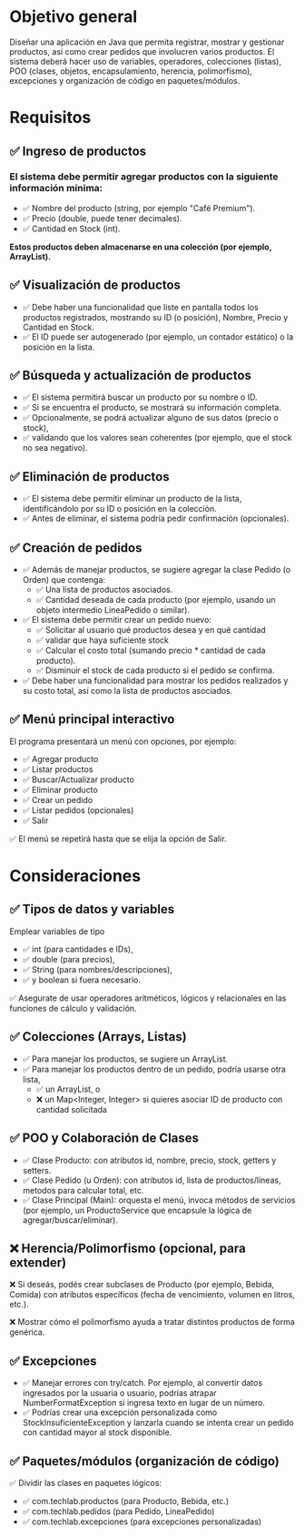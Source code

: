 # Objetivo general

Diseñar una aplicación en Java que permita registrar, mostrar y gestionar productos, así como crear pedidos que involucren varios productos. El sistema deberá hacer uso de variables, operadores, colecciones (listas), POO (clases, objetos, encapsulamiento, herencia, polimorfismo), excepciones y organización de código en paquetes/módulos.

# Requisitos

## ✅ Ingreso de productos

### El sistema debe permitir agregar productos con la siguiente información mínima:

- ✅ Nombre del producto (string, por ejemplo "Café Premium").
- ✅ Precio (double, puede tener decimales).
- ✅ Cantidad en Stock (int).

**Estos productos deben almacenarse en una colección (por ejemplo, ArrayList<Producto>).**

## ✅ Visualización de productos

- ✅ Debe haber una funcionalidad que liste en pantalla todos los productos registrados, mostrando su ID (o posición), Nombre, Precio y Cantidad en Stock.
- ✅ El ID puede ser autogenerado (por ejemplo, un contador estático) o la posición en la lista.

## ✅ Búsqueda y actualización de productos

- ✅ El sistema permitirá buscar un producto por su nombre o ID.
- ✅ Si se encuentra el producto, se mostrará su información completa.
- ✅ Opcionalmente, se podrá actualizar alguno de sus datos (precio o stock), 
- ✅ validando que los valores sean coherentes (por ejemplo, que el stock no sea negativo).

## ✅ Eliminación de productos

- ✅ El sistema debe permitir eliminar un producto de la lista, identificándolo por su ID o posición en la colección.
- ✅ Antes de eliminar, el sistema podría pedir confirmación (opcionales).

## ✅ Creación de pedidos

- ✅ Además de manejar productos, se sugiere agregar la clase Pedido (o Orden) que contenga:
  - ✅ Una lista de productos asociados.
  - ✅ Cantidad deseada de cada producto (por ejemplo, usando un objeto intermedio LineaPedido o similar).
- ✅ El sistema debe permitir crear un pedido nuevo:
  - ✅ Solicitar al usuario qué productos desea y en qué cantidad 
  - ✅ validar que haya suficiente stock
  - ✅ Calcular el costo total (sumando precio \* cantidad de cada producto).
  - ✅ Disminuir el stock de cada producto si el pedido se confirma.
- ✅ Debe haber una funcionalidad para mostrar los pedidos realizados y su costo total, así como la lista de productos asociados.

## ✅ Menú principal interactivo

El programa presentará un menú con opciones, por ejemplo:

- ✅ Agregar producto
- ✅ Listar productos
- ✅ Buscar/Actualizar producto
- ✅ Eliminar producto
- ✅ Crear un pedido
- ✅ Listar pedidos (opcionales)
- ✅ Salir

✅ El menú se repetirá hasta que se elija la opción de Salir.

# Consideraciones

## ✅ Tipos de datos y variables

Emplear variables de tipo 
- ✅ int (para cantidades e IDs), 
- ✅ double (para precios), 
- ✅ String (para nombres/descripciones), 
- ✅ y boolean si fuera necesario.

✅ Asegurate de usar operadores aritméticos, lógicos y relacionales en las funciones de cálculo y validación.

## ✅ Colecciones (Arrays, Listas)

- ✅ Para manejar los productos, se sugiere un ArrayList<Producto>.
- ✅ Para manejar los productos dentro de un pedido, podría usarse otra lista, 
  - ✅ un ArrayList<LineaPedido>, o
  - ❌ un Map<Integer, Integer> si quieres asociar ID de producto con cantidad solicitada

## ✅ POO y Colaboración de Clases

- ✅ Clase Producto: con atributos id, nombre, precio, stock, getters y setters.
- ✅ Clase Pedido (u Orden): con atributos id, lista de productos/lineas, metodos para calcular total, etc.
- ✅ Clase Principal (Main): orquesta el menú, invoca métodos de servicios (por ejemplo, un ProductoService que encapsule la lógica de agregar/buscar/eliminar).

## ❌ Herencia/Polimorfismo (opcional, para extender)

❌ Si deseás, podés crear subclases de Producto (por ejemplo, Bebida, Comida) con atributos específicos (fecha de vencimiento, volumen en litros, etc.).

❌ Mostrar cómo el polimorfismo ayuda a tratar distintos productos de forma genérica.

## ✅ Excepciones

- ✅ Manejar errores con try/catch. Por ejemplo, al convertir datos ingresados por la usuaria o usuario, podrías atrapar NumberFormatException si ingresa texto en lugar de un número.
- ✅ Podrías crear una excepción personalizada como StockInsuficienteException y lanzarla cuando se intenta crear un pedido con cantidad mayor al stock disponible.

## ✅ Paquetes/módulos (organización de código)

✅ Dividir las clases en paquetes lógicos:

- ✅ com.techlab.productos (para Producto, Bebida, etc.)
- ✅ com.techlab.pedidos (para Pedido, LineaPedido)
- ✅ com.techlab.excepciones (para excepciones personalizadas)
